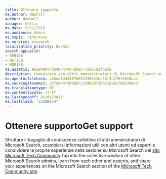 ```yaml
---
title: Ottenere supporto
ms.author: dawholl
author: dawholl
manager: kellis
ms.date: 9/11/2018
ms.audience: Admin
ms.topic: reference
ms.service: mssearch
localization_priority: Normal
search.appverid:
- BFB160
- MET150
- MOE150
ms.assetid: 8a294807-bb40-474d-bbe5-c5b03b2fb2c8
description: Comunicare con altri amministratori di Microsoft Search ed esperti della community tecnica
ms.openlocfilehash: a1bed1441657b891339b83ec34f4c276146e8ca4
ms.sourcegitcommit: a5fd9d4f46bbb7c539630735ac16e0c786939e5d
ms.translationtype: HT
ms.contentlocale: it-IT
ms.lasthandoff: 05/01/2019
ms.locfileid: "33508634"
---
```

# <a name="get-support"></a><span data-ttu-id="7bd31-103">Ottenere supporto</span><span class="sxs-lookup"><span data-stu-id="7bd31-103">Get support</span></span>

<span data-ttu-id="7bd31-104">Sfruttare il bagaglio di conoscenze collettivo di altri amministratori di Microsoft Search, scambiarsi informazioni utili con altri utenti ed esperti e condividere le proprie esperienze nella sezione su Microsoft Search del [sito Microsoft Tech Community](https://techcommunity.microsoft.com/t5/Microsoft-Search/ct-p/MicrosoftSearch).</span><span class="sxs-lookup"><span data-stu-id="7bd31-104">Tap into the collective wisdom of other Microsoft Search admins, learn from each other and experts, and share your experiences on the Microsoft Search section of the [Microsoft Tech Community site](https://techcommunity.microsoft.com/t5/Microsoft-Search/ct-p/MicrosoftSearch).</span></span>

  

